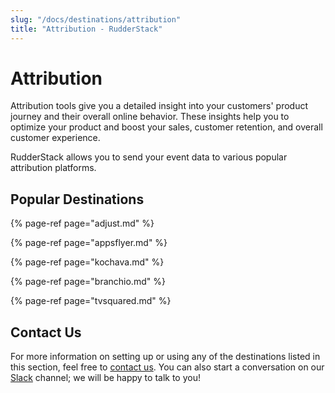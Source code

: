 ```yaml
---
slug: "/docs/destinations/attribution"
title: "Attribution - RudderStack"
---
```


# Attribution

Attribution tools give you a detailed insight into your customers' product journey and their overall online behavior. These insights help you to optimize your product and boost your sales, customer retention, and overall customer experience.

RudderStack allows you to send your event data to various popular attribution platforms.

## Popular Destinations

{% page-ref page="adjust.md" %}

{% page-ref page="appsflyer.md" %}

{% page-ref page="kochava.md" %}

{% page-ref page="branchio.md" %}

{% page-ref page="tvsquared.md" %}

## Contact Us

For more information on setting up or using any of the destinations listed in this section, feel free to [contact us](mailto:%20docs@rudderstack.com). You can also start a conversation on our [Slack](https://resources.rudderstack.com/join-rudderstack-slack) channel; we will be happy to talk to you!
